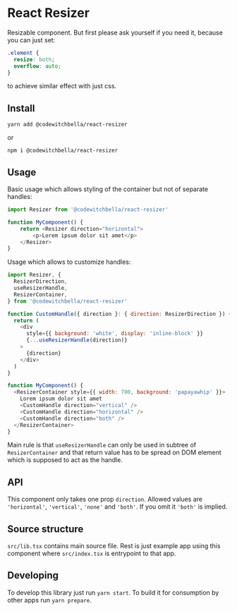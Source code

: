 # React Resizer

Resizable component. But first please ask yourself if you need it, because you
can just set:
```css
.element {
  resize: both;
  overflow: auto;
}
```
to achieve similar effect with just css.

## Install

`yarn add @codewitchbella/react-resizer`

or

`npm i @codewitchbella/react-resizer`

## Usage

Basic usage which allows styling of the container but not of separate handles:

```js
import Resizer from '@codewitchbella/react-resizer'

function MyComponent() {
    return <Resizer direction="horizontal">
        <p>Lorem ipsum dolor sit amet</p>
    </Resizer>
}
```

Usage which allows to customize handles:

```js
import Resizer, {
  ResizerDirection,
  useResizerHandle,
  ResizerContainer,
} from '@codewitchbella/react-resizer'

function CustomHandle({ direction }: { direction: ResizerDirection }) {
  return (
    <div
      style={{ background: 'white', display: 'inline-block' }}
      {...useResizerHandle(direction)}
    >
      {direction}
    </div>
  )
}

function MyComponent() {
  <ResizerContainer style={{ width: 700, background: 'papayawhip' }}>
    Lorem ipsum dolor sit amet
    <CustomHandle direction="vertical" />
    <CustomHandle direction="horizontal" />
    <CustomHandle direction="both" />
  </ResizerContainer>
}
```

Main rule is that `useResizerHandle` can only be used in subtree of 
`ResizerContainer` and that return value has to be spread on DOM element which
is supposed to act as the handle.

## API

This component only takes one prop `direction`. Allowed values are `'horizontal'`,
`'vertical'`, `'none'` and `'both'`. If you omit it `'both'` is implied.

## Source structure

`src/lib.tsx` contains main source file. Rest is just example app using this
component where `src/index.tsx` is entrypoint to that app.

## Developing

To develop this library just run `yarn start`. To build it for consumption by
other apps run `yarn prepare`.
